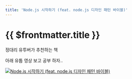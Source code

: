 ```yaml
---
title: 'Node.js 시작하기 (feat. node.js 디자인 패턴 바이블)'
---
```


# {{ $frontmatter.title }}


정대리 유투버가 추천하는 책


아래 유툽 영상 보고 공부 하자..


[![Node.js 시작하기 (feat. node.js 디자인 패턴 바이블)](http://img.youtube.com/vi/WIkAZGHa5pEs/0.jpg)](https://youtu.be/IkAZGHa5pEs?t=0s)